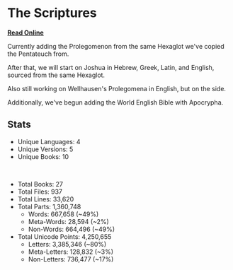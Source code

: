 # The Scriptures

**[Read Online](https://r-neal-kelly.github.io/the_scriptures/)**

Currently adding the Prolegomenon from the same Hexaglot we've copied the Pentateuch from.

After that, we will start on Joshua in Hebrew, Greek, Latin, and English, sourced from the same Hexaglot.

Also still working on Wellhausen's Prolegomena in English, but on the side.

Additionally, we've begun adding the World English Bible with Apocrypha.

## Stats

- Unique Languages: 4
- Unique Versions: 5
- Unique Books: 10

<br>

- Total Books: 27
- Total Files: 937
- Total Lines: 33,620
- Total Parts: 1,360,748
    - Words: 667,658 (~49%)
    - Meta-Words: 28,594 (~2%)
    - Non-Words: 664,496 (~49%)
- Total Unicode Points: 4,250,655
    - Letters: 3,385,346 (~80%)
    - Meta-Letters: 128,832 (~3%)
    - Non-Letters: 736,477 (~17%)
